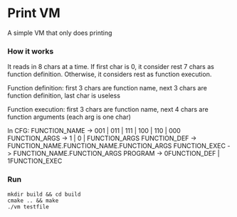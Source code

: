 # Print VM
A simple VM that only does printing

### How it works
It reads in 8 chars at a time. If first char is 0, it consider rest 7 chars as function definition. Otherwise, it considers rest as function execution. 


Function definition: first 3 chars are function name, next 3 chars are function definition, last char is useless


Function execution: first 3 chars are function name, next 4 chars are function arguments (each arg is one char)


In CFG:
FUNCTION_NAME -> 001 | 011 | 111 | 100 | 110 | 000
FUNCTION_ARGS -> 1 | 0 | FUNCTION_ARGS
FUNCTION_DEF -> FUNCTION_NAME.FUNCTION_NAME.FUNCTION_ARGS
FUNCTION_EXEC -> FUNCTION_NAME.FUNCTION_ARGS
PROGRAM -> 0FUNCTION_DEF | 1FUNCTION_EXEC


### Run
```
mkdir build && cd build
cmake .. && make
./vm testfile
```

